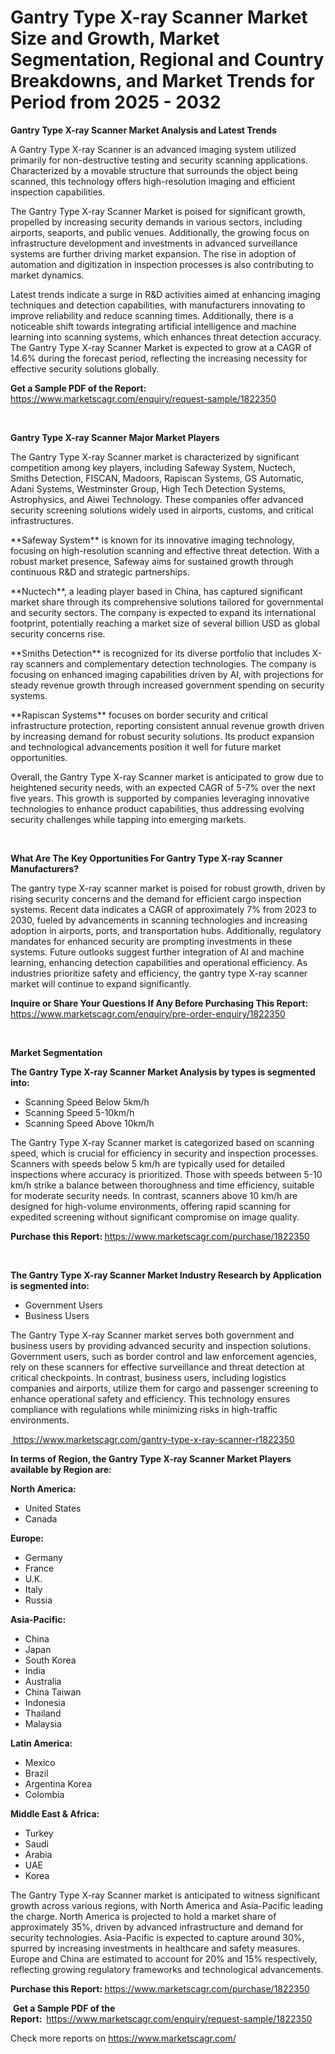 <p><h1>Gantry Type X-ray Scanner Market Size and Growth, Market Segmentation, Regional and Country Breakdowns, and Market Trends for Period from 2025 -  2032</h1></p><p><strong>Gantry Type X-ray Scanner Market Analysis and Latest Trends</strong></p>
<p><p>A Gantry Type X-ray Scanner is an advanced imaging system utilized primarily for non-destructive testing and security scanning applications. Characterized by a movable structure that surrounds the object being scanned, this technology offers high-resolution imaging and efficient inspection capabilities. </p><p>The Gantry Type X-ray Scanner Market is poised for significant growth, propelled by increasing security demands in various sectors, including airports, seaports, and public venues. Additionally, the growing focus on infrastructure development and investments in advanced surveillance systems are further driving market expansion. The rise in adoption of automation and digitization in inspection processes is also contributing to market dynamics. </p><p>Latest trends indicate a surge in R&D activities aimed at enhancing imaging techniques and detection capabilities, with manufacturers innovating to improve reliability and reduce scanning times. Additionally, there is a noticeable shift towards integrating artificial intelligence and machine learning into scanning systems, which enhances threat detection accuracy. The Gantry Type X-ray Scanner Market is expected to grow at a CAGR of 14.6% during the forecast period, reflecting the increasing necessity for effective security solutions globally.</p></p>
<p><strong>Get a Sample PDF of the Report:&nbsp;</strong> <a href="https://www.marketscagr.com/enquiry/request-sample/1822350?utm_campaign=2325&utm_medium=2&utm_source=Github&utm_content=ia&utm_term=27022025&utm_id=gantry-type-x-ray-scanner">https://www.marketscagr.com/enquiry/request-sample/1822350</a></p>
<p>&nbsp;</p>
<p><strong>Gantry Type X-ray Scanner Major Market Players</strong></p>
<p><p>The Gantry Type X-ray Scanner market is characterized by significant competition among key players, including Safeway System, Nuctech, Smiths Detection, FISCAN, Madoors, Rapiscan Systems, GS Automatic, Adani Systems, Westminster Group, High Tech Detection Systems, Astrophysics, and Aiwei Technology. These companies offer advanced security screening solutions widely used in airports, customs, and critical infrastructures.</p><p>**Safeway System** is known for its innovative imaging technology, focusing on high-resolution scanning and effective threat detection. With a robust market presence, Safeway aims for sustained growth through continuous R&D and strategic partnerships. </p><p>**Nuctech**, a leading player based in China, has captured significant market share through its comprehensive solutions tailored for governmental and security sectors. The company is expected to expand its international footprint, potentially reaching a market size of several billion USD as global security concerns rise.</p><p>**Smiths Detection** is recognized for its diverse portfolio that includes X-ray scanners and complementary detection technologies. The company is focusing on enhanced imaging capabilities driven by AI, with projections for steady revenue growth through increased government spending on security systems.</p><p>**Rapiscan Systems** focuses on border security and critical infrastructure protection, reporting consistent annual revenue growth driven by increasing demand for robust security solutions. Its product expansion and technological advancements position it well for future market opportunities.</p><p>Overall, the Gantry Type X-ray Scanner market is anticipated to grow due to heightened security needs, with an expected CAGR of 5-7% over the next five years. This growth is supported by companies leveraging innovative technologies to enhance product capabilities, thus addressing evolving security challenges while tapping into emerging markets.</p></p>
<p>&nbsp;</p>
<p><strong>What Are The Key Opportunities For Gantry Type X-ray Scanner Manufacturers?</strong></p>
<p><p>The gantry type X-ray scanner market is poised for robust growth, driven by rising security concerns and the demand for efficient cargo inspection systems. Recent data indicates a CAGR of approximately 7% from 2023 to 2030, fueled by advancements in scanning technologies and increasing adoption in airports, ports, and transportation hubs. Additionally, regulatory mandates for enhanced security are prompting investments in these systems. Future outlooks suggest further integration of AI and machine learning, enhancing detection capabilities and operational efficiency. As industries prioritize safety and efficiency, the gantry type X-ray scanner market will continue to expand significantly.</p></p>
<p><strong>Inquire or Share Your Questions If Any Before Purchasing This Report:</strong> <a href="https://www.marketscagr.com/enquiry/pre-order-enquiry/1822350?utm_campaign=2325&utm_medium=2&utm_source=Github&utm_content=ia&utm_term=27022025&utm_id=gantry-type-x-ray-scanner">https://www.marketscagr.com/enquiry/pre-order-enquiry/1822350</a></p>
<p>&nbsp;</p>
<p><strong>Market Segmentation</strong></p>
<p><strong>The Gantry Type X-ray Scanner Market Analysis by types is segmented into:</strong></p>
<p><ul><li>Scanning Speed Below 5km/h</li><li>Scanning Speed 5-10km/h</li><li>Scanning Speed Above 10km/h</li></ul></p>
<p><p>The Gantry Type X-ray Scanner market is categorized based on scanning speed, which is crucial for efficiency in security and inspection processes. Scanners with speeds below 5 km/h are typically used for detailed inspections where accuracy is prioritized. Those with speeds between 5-10 km/h strike a balance between thoroughness and time efficiency, suitable for moderate security needs. In contrast, scanners above 10 km/h are designed for high-volume environments, offering rapid scanning for expedited screening without significant compromise on image quality.</p></p>
<p><strong>Purchase this Report:&nbsp;</strong><a href="https://www.marketscagr.com/purchase/1822350?utm_campaign=2325&utm_medium=2&utm_source=Github&utm_content=ia&utm_term=27022025&utm_id=gantry-type-x-ray-scanner">https://www.marketscagr.com/purchase/1822350</a></p>
<p>&nbsp;</p>
<p><strong>The Gantry Type X-ray Scanner Market Industry Research by Application is segmented into:</strong></p>
<p><ul><li>Government Users</li><li>Business Users</li></ul></p>
<p><p>The Gantry Type X-ray Scanner market serves both government and business users by providing advanced security and inspection solutions. Government users, such as border control and law enforcement agencies, rely on these scanners for effective surveillance and threat detection at critical checkpoints. In contrast, business users, including logistics companies and airports, utilize them for cargo and passenger screening to enhance operational safety and efficiency. This technology ensures compliance with regulations while minimizing risks in high-traffic environments.</p></p>
<p><a href="https://www.marketscagr.com/gantry-type-x-ray-scanner-r1822350?utm_campaign=2325&utm_medium=2&utm_source=Github&utm_content=ia&utm_term=27022025&utm_id=gantry-type-x-ray-scanner">&nbsp;https://www.marketscagr.com/gantry-type-x-ray-scanner-r1822350</a></p>
<p><strong>In terms of Region, the Gantry Type X-ray Scanner Market Players available by Region are:</strong></p>
<p>
    <p> <strong> North America: </strong>
        <ul>
            <li>United States</li>
            <li>Canada</li>
        </ul>
        </p> 
    <p> <strong> Europe: </strong>
        <ul>
            <li>Germany</li>
            <li>France</li>
            <li>U.K.</li>
            <li>Italy</li>
            <li>Russia</li>
        </ul>
        </p> 
    <p> <strong> Asia-Pacific: </strong>
        <ul>
            <li>China</li>
            <li>Japan</li>
            <li>South Korea</li>
            <li>India</li>
            <li>Australia</li>
            <li>China Taiwan</li>
            <li>Indonesia</li>
            <li>Thailand</li>
            <li>Malaysia</li>
        </ul>
        </p> 
    <p> <strong> Latin America: </strong>
        <ul>
            <li>Mexico</li>
            <li>Brazil</li>
            <li>Argentina Korea</li>
            <li>Colombia</li>
        </ul>
        </p> 
    <p> <strong> Middle East & Africa: </strong>
        <ul>
            <li>Turkey</li>
            <li>Saudi</li>
            <li>Arabia</li>
            <li>UAE</li>
            <li>Korea</li>
        </ul>
    </p>
    </p>
<p><p>The Gantry Type X-ray Scanner market is anticipated to witness significant growth across various regions, with North America and Asia-Pacific leading the charge. North America is projected to hold a market share of approximately 35%, driven by advanced infrastructure and demand for security technologies. Asia-Pacific is expected to capture around 30%, spurred by increasing investments in healthcare and safety measures. Europe and China are estimated to account for 20% and 15% respectively, reflecting growing regulatory frameworks and technological advancements.</p></p>
<p><strong>Purchase this Report: </strong><a href="https://www.marketscagr.com/purchase/1822350?utm_campaign=2325&utm_medium=2&utm_source=Github&utm_content=ia&utm_term=27022025&utm_id=gantry-type-x-ray-scanner">https://www.marketscagr.com/purchase/1822350</a></p>
<p>&nbsp;<strong>Get a Sample PDF of the Report:&nbsp;&nbsp;</strong><a href="https://www.marketscagr.com/enquiry/request-sample/1822350?utm_campaign=2325&utm_medium=2&utm_source=Github&utm_content=ia&utm_term=27022025&utm_id=gantry-type-x-ray-scanner">https://www.marketscagr.com/enquiry/request-sample/1822350</a></p>
<p><strong></strong></p>
<p>Check more reports on <a href="https://www.marketscagr.com/?utm_campaign=2325&utm_medium=2&utm_source=Github&utm_content=ia&utm_term=27022025&utm_id=gantry-type-x-ray-scanner">https://www.marketscagr.com/</a></p>